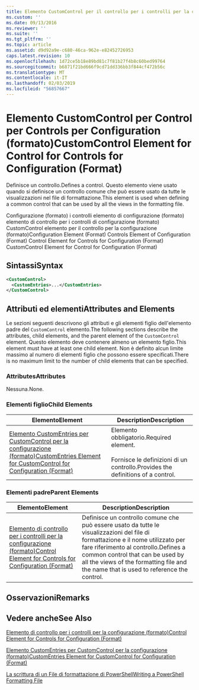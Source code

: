 ```yaml
---
title: Elemento CustomControl per il controllo per i controlli per la configurazione (formato) | Microsoft Docs
ms.custom: ''
ms.date: 09/13/2016
ms.reviewer: ''
ms.suite: ''
ms.tgt_pltfrm: ''
ms.topic: article
ms.assetid: d9d92a9e-c680-46ca-962e-e82452726953
caps.latest.revision: 10
ms.openlocfilehash: 1d72ce5b18e89bd81c7f81b27f4b8c60bed99764
ms.sourcegitcommit: b6871f21bd666f9cd71dd336bb3f844cf472b56c
ms.translationtype: MT
ms.contentlocale: it-IT
ms.lasthandoff: 02/03/2019
ms.locfileid: "56857667"
---
```

# <a name="customcontrol-element-for-control-for-controls-for-configuration-format"></a><span data-ttu-id="fd037-102">Elemento CustomControl per Control per Controls per Configuration (formato)</span><span class="sxs-lookup"><span data-stu-id="fd037-102">CustomControl Element for Control for Controls for Configuration (Format)</span></span>

<span data-ttu-id="fd037-103">Definisce un controllo.</span><span class="sxs-lookup"><span data-stu-id="fd037-103">Defines a control.</span></span> <span data-ttu-id="fd037-104">Questo elemento viene usato quando si definisce un controllo comune che può essere usato da tutte le visualizzazioni nel file di formattazione.</span><span class="sxs-lookup"><span data-stu-id="fd037-104">This element is used when defining a common control that can be used by all the views in the formatting file.</span></span>

<span data-ttu-id="fd037-105">Configurazione (formato) i controlli elemento di configurazione (formato) elemento di controllo per i controlli di configurazione (formato) CustomControl elemento per il controllo per la configurazione (formato)</span><span class="sxs-lookup"><span data-stu-id="fd037-105">Configuration Element (Format) Controls Element of Configuration (Format) Control Element for Controls for Configuration (Format) CustomControl Element for Control for Configuration (Format)</span></span>

## <a name="syntax"></a><span data-ttu-id="fd037-106">Sintassi</span><span class="sxs-lookup"><span data-stu-id="fd037-106">Syntax</span></span>

```xml
<CustomControl>
  <CustomEntries>...</CustomEntries>
</CustomControl>
```

## <a name="attributes-and-elements"></a><span data-ttu-id="fd037-107">Attributi ed elementi</span><span class="sxs-lookup"><span data-stu-id="fd037-107">Attributes and Elements</span></span>

<span data-ttu-id="fd037-108">Le sezioni seguenti descrivono gli attributi e gli elementi figlio dell'elemento padre del `CustomControl` elemento.</span><span class="sxs-lookup"><span data-stu-id="fd037-108">The following sections describe the attributes, child elements, and the parent element of the `CustomControl` element.</span></span> <span data-ttu-id="fd037-109">Questo elemento deve contenere almeno un elemento figlio.</span><span class="sxs-lookup"><span data-stu-id="fd037-109">This element must have at least one child element.</span></span> <span data-ttu-id="fd037-110">Non è definito alcun limite massimo al numero di elementi figlio che possono essere specificati.</span><span class="sxs-lookup"><span data-stu-id="fd037-110">There is no maximum limit to the number of child elements that can be specified.</span></span>

### <a name="attributes"></a><span data-ttu-id="fd037-111">Attributes</span><span class="sxs-lookup"><span data-stu-id="fd037-111">Attributes</span></span>

<span data-ttu-id="fd037-112">Nessuna.</span><span class="sxs-lookup"><span data-stu-id="fd037-112">None.</span></span>

### <a name="child-elements"></a><span data-ttu-id="fd037-113">Elementi figlio</span><span class="sxs-lookup"><span data-stu-id="fd037-113">Child Elements</span></span>

|<span data-ttu-id="fd037-114">Elemento</span><span class="sxs-lookup"><span data-stu-id="fd037-114">Element</span></span>|<span data-ttu-id="fd037-115">Description</span><span class="sxs-lookup"><span data-stu-id="fd037-115">Description</span></span>|
|-------------|-----------------|
|[<span data-ttu-id="fd037-116">Elemento CustomEntries per CustomControl per la configurazione (formato)</span><span class="sxs-lookup"><span data-stu-id="fd037-116">CustomEntries Element for CustomControl for Configuration (Format)</span></span>](./customentries-element-for-customcontrol-for-controls-for-configuration-format.md)|<span data-ttu-id="fd037-117">Elemento obbligatorio.</span><span class="sxs-lookup"><span data-stu-id="fd037-117">Required element.</span></span><br /><br /> <span data-ttu-id="fd037-118">Fornisce le definizioni di un controllo.</span><span class="sxs-lookup"><span data-stu-id="fd037-118">Provides the definitions of a control.</span></span>|

### <a name="parent-elements"></a><span data-ttu-id="fd037-119">Elementi padre</span><span class="sxs-lookup"><span data-stu-id="fd037-119">Parent Elements</span></span>

|<span data-ttu-id="fd037-120">Elemento</span><span class="sxs-lookup"><span data-stu-id="fd037-120">Element</span></span>|<span data-ttu-id="fd037-121">Description</span><span class="sxs-lookup"><span data-stu-id="fd037-121">Description</span></span>|
|-------------|-----------------|
|[<span data-ttu-id="fd037-122">Elemento di controllo per i controlli per la configurazione (formato)</span><span class="sxs-lookup"><span data-stu-id="fd037-122">Control Element for Controls for Configuration (Format)</span></span>](./control-element-for-controls-for-configuration-format.md)|<span data-ttu-id="fd037-123">Definisce un controllo comune che può essere usato da tutte le visualizzazioni del file di formattazione e il nome utilizzato per fare riferimento al controllo.</span><span class="sxs-lookup"><span data-stu-id="fd037-123">Defines a common control that can be used by all the views of the formatting file and the name that is used to reference the control.</span></span>|

## <a name="remarks"></a><span data-ttu-id="fd037-124">Osservazioni</span><span class="sxs-lookup"><span data-stu-id="fd037-124">Remarks</span></span>

## <a name="see-also"></a><span data-ttu-id="fd037-125">Vedere anche</span><span class="sxs-lookup"><span data-stu-id="fd037-125">See Also</span></span>

[<span data-ttu-id="fd037-126">Elemento di controllo per i controlli per la configurazione (formato)</span><span class="sxs-lookup"><span data-stu-id="fd037-126">Control Element for Controls for Configuration (Format)</span></span>](./control-element-for-controls-for-configuration-format.md)

[<span data-ttu-id="fd037-127">Elemento CustomEntries per CustomControl per la configurazione (formato)</span><span class="sxs-lookup"><span data-stu-id="fd037-127">CustomEntries Element for CustomControl for Configuration (Format)</span></span>](./customentries-element-for-customcontrol-for-controls-for-configuration-format.md)

[<span data-ttu-id="fd037-128">La scrittura di un File di formattazione di PowerShell</span><span class="sxs-lookup"><span data-stu-id="fd037-128">Writing a PowerShell Formatting File</span></span>](./writing-a-powershell-formatting-file.md)
